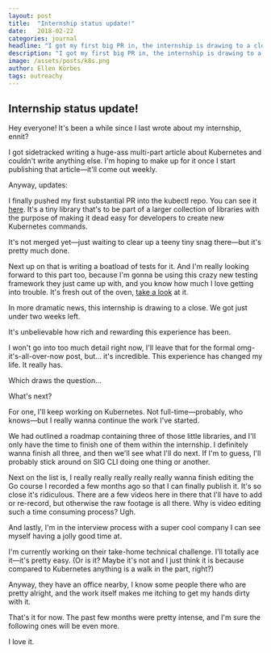 ```yaml
---
layout: post
title:  "Internship status update!"
date:   2018-02-22
categories: journal
headline: "I got my first big PR in, the internship is drawing to a close, and I'm in the interview process with a super cool company! Outreachy internship post 3/7."
description: "I got my first big PR in, the internship is drawing to a close, and I'm in the interview process with a super cool company! Outreachy internship post 3/7."
image: /assets/posts/k8s.png
author: Ellen Körbes
tags: outreachy
---
```


## Internship status update!

Hey everyone! It's been a while since I last wrote about my internship, ennit?

I got sidetracked writing a huge-ass multi-part article about Kubernetes and couldn't write anything else. I'm hoping to make up for it once I start publishing that article—it'll come out weekly.

Anyway, updates: 

I finally pushed my first substantial PR into the kubectl repo. You can see it [here](https://github.com/kubernetes/kubectl/pull/301). It's a tiny library that's to be part of a larger collection of libraries with the purpose of making it dead easy for developers to create new Kubernetes commands.

It's not merged yet—just waiting to clear up a teeny tiny snag there—but it's pretty much done.

Next up on that is writing a boatload of tests for it. And I'm really looking forward to this part too, because I'm gonna be using this crazy new testing framework they just came up with, and you know how much I love getting into trouble. It's fresh out of the oven, [take a look](https://godoc.org/github.com/kubernetes-sig-testing/frameworks/integration) at it.

In more dramatic news, this internship is drawing to a close. We got just under two weeks left.

It's unbelievable how rich and rewarding this experience has been.

I won't go into too much detail right now, I'll leave that for the formal omg-it's-all-over-now post, but... it's incredible. This experience has changed my life. It really has.

Which draws the question...

What's next?

For one, I'll keep working on Kubernetes. Not full-time—probably, who knows—but I really wanna continue the work I've started. 

We had outlined a roadmap containing three of those little libraries, and I'll only have the time to finish one of them within the internship. I definitely wanna finish all three, and then we'll see what I'll do next. If I'm to guess, I'll probably stick around on SIG CLI doing one thing or another.

Next on the list is, I really really really really really wanna finish editing the Go course I recorded a few months ago so that I can finally publish it. It's so close it's ridiculous. There are a few videos here in there that I'll have to add or re-record, but otherwise the raw footage is all there. Why is video editing such a time consuming process? Ugh.

And lastly, I'm in the interview process with a super cool company I can see myself having a jolly good time at.

I'm currently working on their take-home technical challenge. I'll totally ace it—it's pretty easy. (Or is it? Maybe it's not and I just think it is because compared to Kubernetes anything is a walk in the part, right?)

Anyway, they have an office nearby, I know some people there who are pretty alright, and the work itself makes me itching to get my hands dirty with it.

That's it for now. The past few months were pretty intense, and I'm sure the following ones will be even more.

I love it.